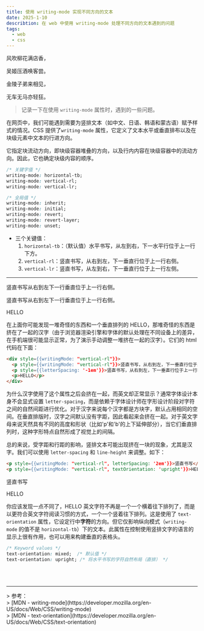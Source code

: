 ```yaml
---
title: 使用 writing-mode 实现不同方向的文本
date: 2025-1-10
describtion: 在 web 中使用 writing-mode 处理不同方向的文本遇到的问题
tags:
  - web
  - css
---
```


<div className="text-sky-300 tracking-[2em]" style={{writingMode: "vertical-lr", lineHeight: 4}}>
  <p>风吹柳花满店香，</p>
  <p>吴姬压酒唤客尝。</p>
  <p>金陵子弟来相见，</p>
  <p>无车无马亦轻狂。</p>
</div>

> 记录一下在使用 `writing-mode` 属性时，遇到的一些问题。

在网页中，我们可能遇到需要为竖排文本（如中文、日语、韩语和蒙古语）赋予样式的情况。CSS 提供了`writing-mode` 属性，它定义了文本水平或垂直排布以及在块级元素中文本的行进方向。

它指定块流动方向，即块级容器堆叠的方向，以及行内内容在块级容器中的流动方向。因此，它也确定块级内容的顺序。

```css
/* 关键字值 */
writing-mode: horizontal-tb;
writing-mode: vertical-rl;
writing-mode: vertical-lr;

/* 全局值 */
writing-mode: inherit;
writing-mode: initial;
writing-mode: revert;
writing-mode: revert-layer;
writing-mode: unset;
```

- 三个关键值：
  1. `horizontal-tb`：（默认值）水平书写，从左到右，下一水平行位于上一行下方。
  2. `vertical-rl`：竖直书写，从右到左，下一垂直行位于上一行右侧。
  3. `vertical-lr`：竖直书写，从左到右，下一垂直行位于上一行左侧。

<hr />

<div style={{writingMode: "vertical-rl"}}>
  <p style={{writingMode: "vertical-rl"}}>竖直书写从右到左下一行垂直位于上一行右侧。</p>
  <p style={{letterSpacing: '1.2em'}}>竖直书写从右到左下一行垂直位于上一行右侧。</p>
  <p>HELLO</p>
</div>

在上面你可能发现一堆奇怪的东西和一个垂直排列的 HELLO，那堆奇怪的东西是挤在了一起的汉字（由于浏览器渲染引擎和字体的默认处理在不同设备上的差异，在手机端很可能显示正常，为了演示手动调整一堆挤在一起的汉字）。它们的 html 代码在下面：

```html
<div style={{writingMode: "vertical-rl"}}>
  <p style={{writingMode: "vertical-rl"}}>竖直书写，从右到左，下一垂直行位于上一行右侧。</p>
  <p style={{letterSpacing: '-1em'}}>竖直书写，从右到左，下一垂直行位于上一行右侧。</p>
  <p>HELLO</p>
</div>
```

为什么汉字使用了这个属性之后会挤在一起，而英文却正常显示？通常字体设计本身不会显式设置 `letter-spacing`，而是依赖于字体设计师在字形设计阶段对字符之间的自然间距进行优化。对于汉字来说每个汉字都是方块字，默认占用相同的空间。在垂直排版时，汉字之间默认没有字距，因此看起来会挤在一起。对于英文字母来说天然具有不同的高度和形状（比如'p'和'b'的上下延伸部分），当它们垂直排列时，这种字形特点自然形成了视觉上的间隔。

总的来说，受字距和行距的影响，竖排文本可能出现挤在一块的现象，尤其是汉字。我们可以使用 `letter-spacing` 和 `line-height` 来调整。如下：

```html
<p style={{writingMode: "vertical-rl", letterSpacing: '2em'}}>竖直书写</p>
<p style={{writingMode: "vertical-rl", textOrientation: 'upright'}}>HELLO</p>
```

<p style={{writingMode: "vertical-rl", letterSpacing: '2em'}}>竖直书写</p>
<p style={{writingMode: "vertical-rl", textOrientation: 'upright'}}>HELLO</p>

你应该发现一点不同了，HELLO 英文字符不再是一个一个横着往下排列了，而是以更符合英文字符阅读习惯的方式，一个一个竖着往下排列。这是使用了 `text-orientation` 属性，它设定行中**字符**的方向。但它仅影响纵向模式（`writing-mode` 的值不是 `horizontal-tb`）下的文本。此属性在控制使用竖排文字的语言的显示上很有作用，也可以用来构建垂直的表格头。

```css
/* Keyword values */
text-orientation: mixed;  /* 默认值 */ 
text-orientation: upright; /* 将水平书写的字符自然布局（直排） */
```

<br />
<br />
<hr />
> 参考：<br />
> [MDN - writing-mode](https://developer.mozilla.org/en-US/docs/Web/CSS/writing-mode)<br />
> [MDN - text-orientation](https://developer.mozilla.org/en-US/docs/Web/CSS/text-orientation)